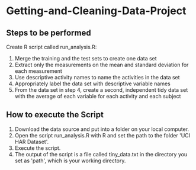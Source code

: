 # Getting-and-Cleaning-Data-Project

## Steps to be performed

Create R script called run_analysis.R:

1. Merge the training and the test sets to create one data set
2. Extract only the measurements on the mean and standard deviation for each measurement
3. Use descriptive activity names to name the activities in the data set
4. Appropriately label the data set with descriptive variable names
5. From the data set in step 4, create a second, independent tidy data set with the average of each variable for each activity and each subject


## How to execute the Script

1. Download the data source and put into a folder on your local computer.
2. Open the script run_analysis.R with R and set the path to the folder 'UCI HAR Dataset'.
3. Execute the script.
4. The output of the script is a file called tiny_data.txt in the directory you set as 'path', which is your working directory.
